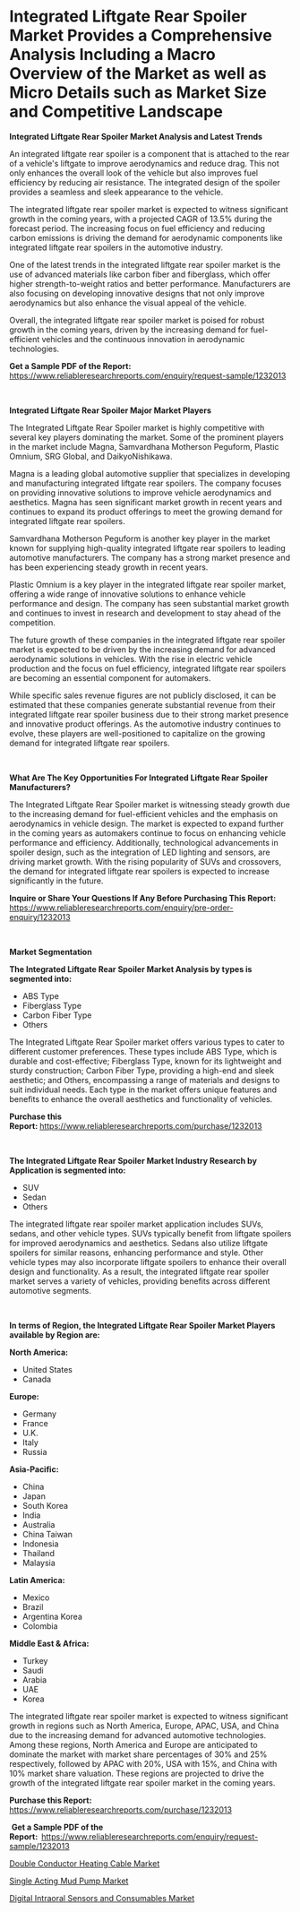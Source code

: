 <p><h1>Integrated Liftgate Rear Spoiler Market Provides a Comprehensive Analysis Including a Macro Overview of the Market as well as Micro Details such as Market Size and Competitive Landscape</h1></p><p><strong>Integrated Liftgate Rear Spoiler Market Analysis and Latest Trends</strong></p>
<p><p>An integrated liftgate rear spoiler is a component that is attached to the rear of a vehicle's liftgate to improve aerodynamics and reduce drag. This not only enhances the overall look of the vehicle but also improves fuel efficiency by reducing air resistance. The integrated design of the spoiler provides a seamless and sleek appearance to the vehicle.</p><p>The integrated liftgate rear spoiler market is expected to witness significant growth in the coming years, with a projected CAGR of 13.5% during the forecast period. The increasing focus on fuel efficiency and reducing carbon emissions is driving the demand for aerodynamic components like integrated liftgate rear spoilers in the automotive industry.</p><p>One of the latest trends in the integrated liftgate rear spoiler market is the use of advanced materials like carbon fiber and fiberglass, which offer higher strength-to-weight ratios and better performance. Manufacturers are also focusing on developing innovative designs that not only improve aerodynamics but also enhance the visual appeal of the vehicle.</p><p>Overall, the integrated liftgate rear spoiler market is poised for robust growth in the coming years, driven by the increasing demand for fuel-efficient vehicles and the continuous innovation in aerodynamic technologies.</p></p>
<p><strong>Get a Sample PDF of the Report:&nbsp;</strong> <a href="https://www.reliableresearchreports.com/enquiry/request-sample/1232013">https://www.reliableresearchreports.com/enquiry/request-sample/1232013</a></p>
<p>&nbsp;</p>
<p><strong>Integrated Liftgate Rear Spoiler Major Market Players</strong></p>
<p><p>The Integrated Liftgate Rear Spoiler market is highly competitive with several key players dominating the market. Some of the prominent players in the market include Magna, Samvardhana Motherson Peguform, Plastic Omnium, SRG Global, and DaikyoNishikawa.</p><p>Magna is a leading global automotive supplier that specializes in developing and manufacturing integrated liftgate rear spoilers. The company focuses on providing innovative solutions to improve vehicle aerodynamics and aesthetics. Magna has seen significant market growth in recent years and continues to expand its product offerings to meet the growing demand for integrated liftgate rear spoilers.</p><p>Samvardhana Motherson Peguform is another key player in the market known for supplying high-quality integrated liftgate rear spoilers to leading automotive manufacturers. The company has a strong market presence and has been experiencing steady growth in recent years.</p><p>Plastic Omnium is a key player in the integrated liftgate rear spoiler market, offering a wide range of innovative solutions to enhance vehicle performance and design. The company has seen substantial market growth and continues to invest in research and development to stay ahead of the competition.</p><p>The future growth of these companies in the integrated liftgate rear spoiler market is expected to be driven by the increasing demand for advanced aerodynamic solutions in vehicles. With the rise in electric vehicle production and the focus on fuel efficiency, integrated liftgate rear spoilers are becoming an essential component for automakers.</p><p>While specific sales revenue figures are not publicly disclosed, it can be estimated that these companies generate substantial revenue from their integrated liftgate rear spoiler business due to their strong market presence and innovative product offerings. As the automotive industry continues to evolve, these players are well-positioned to capitalize on the growing demand for integrated liftgate rear spoilers.</p></p>
<p>&nbsp;</p>
<p><strong>What Are The Key Opportunities For Integrated Liftgate Rear Spoiler Manufacturers?</strong></p>
<p><p>The Integrated Liftgate Rear Spoiler market is witnessing steady growth due to the increasing demand for fuel-efficient vehicles and the emphasis on aerodynamics in vehicle design. The market is expected to expand further in the coming years as automakers continue to focus on enhancing vehicle performance and efficiency. Additionally, technological advancements in spoiler design, such as the integration of LED lighting and sensors, are driving market growth. With the rising popularity of SUVs and crossovers, the demand for integrated liftgate rear spoilers is expected to increase significantly in the future.</p></p>
<p><strong>Inquire or Share Your Questions If Any Before Purchasing This Report:</strong> <a href="https://www.reliableresearchreports.com/enquiry/pre-order-enquiry/1232013">https://www.reliableresearchreports.com/enquiry/pre-order-enquiry/1232013</a></p>
<p>&nbsp;</p>
<p><strong>Market Segmentation</strong></p>
<p><strong>The Integrated Liftgate Rear Spoiler Market Analysis by types is segmented into:</strong></p>
<p><ul><li>ABS Type</li><li>Fiberglass Type</li><li>Carbon Fiber Type</li><li>Others</li></ul></p>
<p><p>The Integrated Liftgate Rear Spoiler market offers various types to cater to different customer preferences. These types include ABS Type, which is durable and cost-effective; Fiberglass Type, known for its lightweight and sturdy construction; Carbon Fiber Type, providing a high-end and sleek aesthetic; and Others, encompassing a range of materials and designs to suit individual needs. Each type in the market offers unique features and benefits to enhance the overall aesthetics and functionality of vehicles.</p></p>
<p><strong>Purchase this Report:&nbsp;</strong><a href="https://www.reliableresearchreports.com/purchase/1232013">https://www.reliableresearchreports.com/purchase/1232013</a></p>
<p>&nbsp;</p>
<p><strong>The Integrated Liftgate Rear Spoiler Market Industry Research by Application is segmented into:</strong></p>
<p><ul><li>SUV</li><li>Sedan</li><li>Others</li></ul></p>
<p><p>The integrated liftgate rear spoiler market application includes SUVs, sedans, and other vehicle types. SUVs typically benefit from liftgate spoilers for improved aerodynamics and aesthetics. Sedans also utilize liftgate spoilers for similar reasons, enhancing performance and style. Other vehicle types may also incorporate liftgate spoilers to enhance their overall design and functionality. As a result, the integrated liftgate rear spoiler market serves a variety of vehicles, providing benefits across different automotive segments.</p></p>
<p>&nbsp;</p>
<p><strong>In terms of Region, the Integrated Liftgate Rear Spoiler Market Players available by Region are:</strong></p>
<p>
    <p> <strong> North America: </strong>
        <ul>
            <li>United States</li>
            <li>Canada</li>
        </ul>
        </p> 
    <p> <strong> Europe: </strong>
        <ul>
            <li>Germany</li>
            <li>France</li>
            <li>U.K.</li>
            <li>Italy</li>
            <li>Russia</li>
        </ul>
        </p> 
    <p> <strong> Asia-Pacific: </strong>
        <ul>
            <li>China</li>
            <li>Japan</li>
            <li>South Korea</li>
            <li>India</li>
            <li>Australia</li>
            <li>China Taiwan</li>
            <li>Indonesia</li>
            <li>Thailand</li>
            <li>Malaysia</li>
        </ul>
        </p> 
    <p> <strong> Latin America: </strong>
        <ul>
            <li>Mexico</li>
            <li>Brazil</li>
            <li>Argentina Korea</li>
            <li>Colombia</li>
        </ul>
        </p> 
    <p> <strong> Middle East & Africa: </strong>
        <ul>
            <li>Turkey</li>
            <li>Saudi</li>
            <li>Arabia</li>
            <li>UAE</li>
            <li>Korea</li>
        </ul>
    </p>
    </p>
<p><p>The integrated liftgate rear spoiler market is expected to witness significant growth in regions such as North America, Europe, APAC, USA, and China due to the increasing demand for advanced automotive technologies. Among these regions, North America and Europe are anticipated to dominate the market with market share percentages of 30% and 25% respectively, followed by APAC with 20%, USA with 15%, and China with 10% market share valuation. These regions are projected to drive the growth of the integrated liftgate rear spoiler market in the coming years.</p></p>
<p><strong>Purchase this Report: </strong><a href="https://www.reliableresearchreports.com/purchase/1232013">https://www.reliableresearchreports.com/purchase/1232013</a></p>
<p>&nbsp;<strong>Get a Sample PDF of the Report:&nbsp;&nbsp;</strong><a href="https://www.reliableresearchreports.com/enquiry/request-sample/1232013">https://www.reliableresearchreports.com/enquiry/request-sample/1232013</a></p>
<p><strong></strong></p>
<p><p><a href="https://view.publitas.com/reportprime-1/double-conductor-heating-cable-market-size-reflecting-a-forecast-till-2030-market-by-type-by-application-and-by-geography/">Double Conductor Heating Cable Market</a></p><p><a href="https://view.publitas.com/reportprime-1/single-acting-mud-pump-market-insights-market-players-and-forecast-till-2030/">Single Acting Mud Pump Market</a></p><p><a href="https://view.publitas.com/reportprime-1/digital-intraoral-sensors-and-consumables-market-with-the-goal-of-estimating-the-market-size-and-future-growth-potential-of-various-market-segments-based-on-component-applications-end-user-and-region/">Digital Intraoral Sensors and Consumables Market</a></p></p>